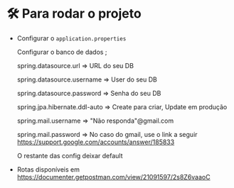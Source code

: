 # 🛠️ Para rodar o projeto

* Configurar o `application.properties`

  Configurar o banco de dados ;
  
  spring.datasource.url => URL do seu DB
  
  spring.datasource.username => User do seu DB 
  
  spring.datasource.password => Senha do seu DB
  
  spring.jpa.hibernate.ddl-auto => Create para criar, Update em produção

  spring.mail.username => "Não responda"@gmail.com
  
  spring.mail.password => No caso do gmail, use o link a seguir https://support.google.com/accounts/answer/185833
  
  O restante das config deixar default
  
* Rotas disponíveis em https://documenter.getpostman.com/view/21091597/2s8Z6vaaoC
